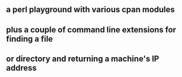 ## a perl playground with various cpan modules
## plus a couple of command line extensions for finding a file
## or directory and returning a machine's IP address
